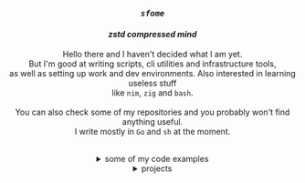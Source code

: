 <div align="center">

### *`sfome`*
#### *zstd compressed mind*
  
Hello there and I haven't decided what I am yet. <br>
But I'm good at writing scripts, cli utilities and infrastructure tools, <br> 
as well as setting up work and dev environments. Also interested in learning useless stuff <br> 
like `nim`, `zig` and `bash`. <br>
<br>
You can also check some of my repositories and you probably won't find anything useful. <br>
I write mostly in `Go` and `sh` at the moment. <br>

<br>
</div>

<details>
<summary align="center">some of my code examples</summary>

### `GetChar()` from sterm
```go
// simple func to get char from terminal
// similar to getchar() in C
func GetChar() (rune, error) {
	s, err := term.MakeRaw(0)
	defer term.Restore(0, s)
	if err != nil {
		return 0, err
	}

	in := bufio.NewReader(os.Stdin)

	rn, _, err := in.ReadRune()
	if err != nil {
		return 0, err
	}

	return rn, nil
}
```

<br>
  
### `2arr()` from pblib
#### splits string to characters with '\n' delimiter
```bash
function pblib::str::2arr() {
  local -r string="$1"
  shift $#

  if [[ -z $string ]]; then
    return 1
  else
    local -a array
    local char
    for (( i = 0; i < ${#string}; ++i )); do
      char="${string:${i}:1}"
      if [[ -z $char ]]; then
        array+=(' ')
      else
        array+=("${char}")
      fi
    done
    unset char
    readonly array
    printf '%s\n' "${array[@]}"
    return 0
  fi
}
```

<br>

### `lines_while()` from pblib
#### count lines in file with while cycle
```bash
function pblib::fs::lines_while() {
  local -r file="$1"
  shift $#

  if [[ ! -f $file ]]; then
    return 1
  else
    local -i lines_count=0
    while IFS='' read -r _; do
      ((++lines_count))
    done < "${file}"
    readonly lines_count
    printf '%u\n' "${lines_count}"
    return 0
  fi
}
```

<br>

### `ReadLines()` from sfolib
### read N lines from file
```go
// read N lines from file
func ReadLines(s string, n int) ([]string, error) {
	f, err := os.Open(s)
	if err != nil {
		return nil, err
	}
	defer f.Close()

	lines := make([]string, 0, n)
	sc := bufio.NewScanner(f)
	for i := 0; i < n && sc.Scan(); i++ {
		lines = append(lines, sc.Text())
	}

	return lines, nil
}
```

</details>
	
<details>
<summary align="center">projects</summary>
<br>

<details>
<summary align="center">planned</summary>

- nitch 0.2.0 
  - in `go`
  - nitch rewrite in `go`

<br>	

- gclipt - `go` cli util template
  - in `sh`
  - `gogcc` and `tinygo` support

<br>

- gmks - make system for `go` 
  - in `sh`
  - `gogcc` and `tinygo` support 
  - compile time variables support not only with gc

</details>

<details>
<summary align="center">completed</summary>

- nitch - incredibly fast system fetch
  - in `nim`
  - https://github.com/unxsh/nitch

<br>

- sterm - lib for write tui
  - in `go`
  - https://github.com/ssleert/sterm

<br>

- pblib - pure bash lib
  - in `bash`
  - https://github.com/ssleert/pblib

<br>

- qpwm - quite powerful window manager for X
  - in `c`
  - https://github.com/unxsh/qpwm

<br>

- cdropp - ram cache dropper for linux
  - in `go`
  - https://github.com/ssleert/cdropp

<br>

- memory - lib to get info about ram in linux
  - in `go`
  - https://github.com/ssleert/memory

</details>

</details>
